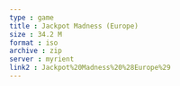 ```yaml
---
type : game
title : Jackpot Madness (Europe)
size : 34.2 M
format : iso
archive : zip
server : myrient
link2 : Jackpot%20Madness%20%28Europe%29
---
```

